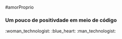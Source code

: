 #amorProprio

<h3>Um pouco de positivdade em meio de código </h3> :woman_technologist: :blue_heart: :man_technologist: